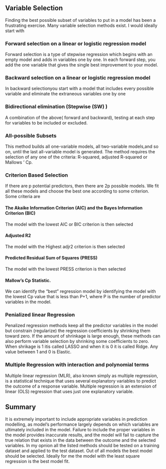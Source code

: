 ## Variable Selection
Finding the best possible subset of variables to put in a model has been a frustrating exercise. Many variable selection methods exist. I would ideally start with 
### Forward selection on a linear or logistic regression model
Forward selection is a type of stepwise regression which begins with an empty model and adds in variables one by one. In each forward step, you add the one variable that gives the single best improvement to your model.
### Backward selection on a linear or logistic regression model
In backward selectionyou start with a model that includes every possible variable and eliminate the extraneous variables one by one
### Bidirectional elimination (Stepwise (SW) )
A combination of the above( forward and backward), testing at each step for variables to be included or excluded.
### All-possible Subsets 
This method builds all one-variable models, all two-variable models,and so on, until the last all-variable model is generated. The method requires the selection of any one of the criteria:
R-squared, adjusted R-squared or Mallows ’ Cp. 
### Criterion Based Selection
If there are p potential predictors, then there are 2p possible models. We fit all these models and choose the best one according to some criterion. Some criteria are
#### The Akaike Information Criterion (AIC) and the Bayes Information Criterion (BIC)
The model with the lowest AIC or BIC criterion is then selected
#### Adjusted R2 
The model with the Highest adjr2 criterion is then selected
#### Predicted Residual Sum of Squares (PRESS)
The model with the lowest PRESS criterion is then selected
#### Mallow’s Cp Statistic.
We can identify the “best” regression model by identifying the model with the lowest Cp value that is less than P+1, where P is the number of predictor variables in the model.
### Penialized linear Regression
Penalized regression methods keep all the predictor variables in the model but constrain (regularize) the regression coefficients by shrinking them toward zero. If the amount of shrinkage is large enough, these methods can also perform variable selection by shrinking some coefficients to zero. When shrikage is 1 itis called LASSO and when it is 0 it is called Ridge. Any value between 1 and 0 is Elastic.
### Multiple Regression with interaction and polynomial terms
Multiple linear regression (MLR), also known simply as multiple regression, is a statistical technique that uses several explanatory variables to predict the outcome of a response variable. Multiple regression is an extension of linear (OLS) regression that uses just one explanatory variable.
## Summary
It is extremely important to include appropriate variables in prediction modelling, as model’s performance largely depends on which variables are ultimately included in the model. Failure to include the proper variables in the model provides inaccurate results, and the model will fail to capture the true relation that exists in the data between the outcome and the selected variables. 
In my opnion all the listed methods should be tested on a training dataset and applied to the test dataset. Out of all models the best model should be selected.
Ideally for me the model with the least square regression is the best model fit.
